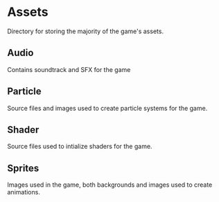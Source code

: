 # Assets

Directory for storing the majority of the game's assets.

## Audio

Contains soundtrack and SFX for the game

## Particle

Source files and images used to create particle systems for the game.

## Shader

Source files used to intialize shaders for the game.

## Sprites

Images used in the game, both backgrounds and images used to create animations.

